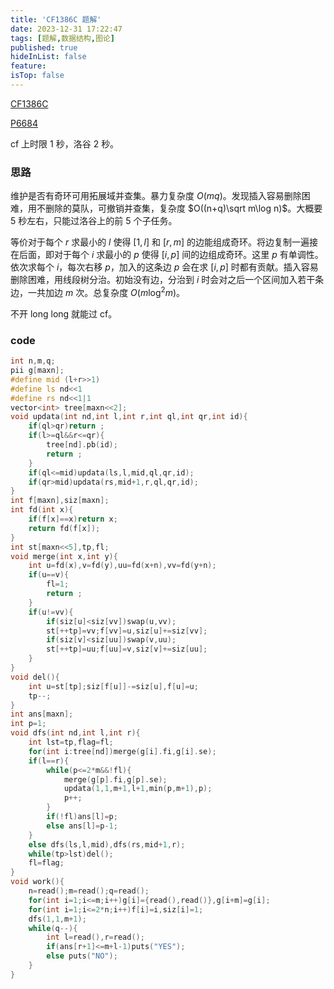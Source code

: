 ```yaml
---
title: 'CF1386C 题解'
date: 2023-12-31 17:22:47
tags: [题解,数据结构,图论]
published: true
hideInList: false
feature: 
isTop: false
---
```

[CF1386C](https://www.luogu.com.cn/problem/CF1386C)

[P6684](https://www.luogu.com.cn/problem/P6684)

cf 上时限 $1$ 秒，洛谷 $2$ 秒。

### 思路

维护是否有奇环可用拓展域并查集。暴力复杂度 $O(mq)$。发现插入容易删除困难，用不删除的莫队，可撤销并查集，复杂度 $O((n+q)\sqrt m\log n)$。大概要 $5$ 秒左右，只能过洛谷上的前 $5$ 个子任务。

等价对于每个 $r$ 求最小的 $l$ 使得 $[1,l]$ 和 $[r,m]$ 的边能组成奇环。将边复制一遍接在后面，即对于每个 $i$ 求最小的 $p$ 使得 $[i,p]$ 间的边组成奇环。这里 $p$ 有单调性。依次求每个 $i$，每次右移 $p$，加入的这条边 $p$ 会在求 $[i,p]$ 时都有贡献。插入容易删除困难，用线段树分治。初始没有边，分治到 $i$ 时会对之后一个区间加入若干条边，一共加边 $m$ 次。总复杂度 $O(m\log^2 m)$。

不开 long long 就能过 cf。

### code

```cpp
int n,m,q;
pii g[maxn];
#define mid (l+r>>1)
#define ls nd<<1
#define rs nd<<1|1
vector<int> tree[maxn<<2];
void updata(int nd,int l,int r,int ql,int qr,int id){
	if(ql>qr)return ;
	if(l>=ql&&r<=qr){
		tree[nd].pb(id);
		return ;
	}
	if(ql<=mid)updata(ls,l,mid,ql,qr,id);
	if(qr>mid)updata(rs,mid+1,r,ql,qr,id);
}
int f[maxn],siz[maxn];
int fd(int x){
	if(f[x]==x)return x;
	return fd(f[x]);
}
int st[maxn<<5],tp,fl;
void merge(int x,int y){
	int u=fd(x),v=fd(y),uu=fd(x+n),vv=fd(y+n);
	if(u==v){
		fl=1;
		return ;
	}
	if(u!=vv){
		if(siz[u]<siz[vv])swap(u,vv);
		st[++tp]=vv;f[vv]=u,siz[u]+=siz[vv];
		if(siz[v]<siz[uu])swap(v,uu);
		st[++tp]=uu;f[uu]=v,siz[v]+=siz[uu];
	}
}
void del(){
	int u=st[tp];siz[f[u]]-=siz[u],f[u]=u;
	tp--;
}
int ans[maxn];
int p=1;
void dfs(int nd,int l,int r){
	int lst=tp,flag=fl;
	for(int i:tree[nd])merge(g[i].fi,g[i].se);
	if(l==r){
		while(p<=2*m&&!fl){
			merge(g[p].fi,g[p].se);
			updata(1,1,m+1,l+1,min(p,m+1),p);
			p++;
		}
		if(!fl)ans[l]=p;
		else ans[l]=p-1;
	}
	else dfs(ls,l,mid),dfs(rs,mid+1,r);
	while(tp>lst)del();
	fl=flag;
}
void work(){
	n=read();m=read();q=read();
	for(int i=1;i<=m;i++)g[i]={read(),read()},g[i+m]=g[i];
	for(int i=1;i<=2*n;i++)f[i]=i,siz[i]=1;
	dfs(1,1,m+1);
	while(q--){
		int l=read(),r=read();
		if(ans[r+1]<=m+l-1)puts("YES");
		else puts("NO");
	}
}
```